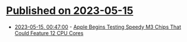 # [Published on 2023-05-15](index.md)

* [2023-05-15, 00:47:00](https://apple.slashdot.org/story/23/05/15/0044200/apple-begins-testing-speedy-m3-chips-that-could-feature-12-cpu-cores?utm_source=rss1.0mainlinkanon&utm_medium=feed) - [Apple Begins Testing Speedy M3 Chips That Could Feature 12 CPU Cores](https://apple.slashdot.org/story/23/05/15/0044200/apple-begins-testing-speedy-m3-chips-that-could-feature-12-cpu-cores?utm_source=rss1.0mainlinkanon&utm_medium=feed)
